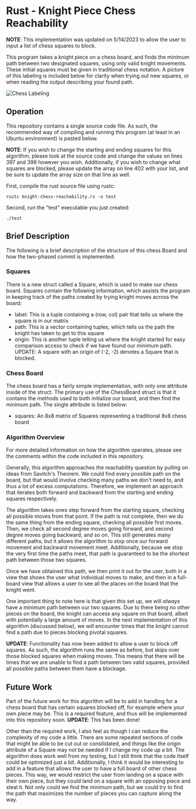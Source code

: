 # Rust - Knight Piece Chess Reachability

**NOTE**: This implementation was updated on 5/14/2023 to allow the user to input a list of chess squares to block.

This program takes a knight piece on a chess board, and finds the minimum path between two designated squares, using only valid knight movements. These initial squares must be given in traditional chess notation. A picture of this labeling is included below for clarity when trying out new squares, or when reading the output describing your found path.

![Chess Labeling](https://github.com/LoganMunoz16/knight-chess-reachability/assets/59589283/59ee6db6-9504-4258-ae34-93f7b5fcc8f2)

## Operation
This repository contains a single source code file. As such, the recommended way of compiling and running this program (at least in an Ubuntu environment) is pasted below.

**NOTE**: If you wish to change the starting and ending squares for this algorithm, please look at the source code and change the values on lines 397 and 398 however you wish. Additionally, if you wish to change what squares are blocked, please update the array on line 402 with your list, and be sure to update the array size on that line as well.

First, compile the rust source file using rustc:
```
rustc knight-chess-reachability.rs -o test
```

Second, run the "test" executable you just created:
```
./test
```

## Brief Description

The following is a brief description of the structure of this chess Board and how the two-phased commit is implemented:

### Squares
There is a new struct called a Square, which is used to make our chess board. Squares contain the following information, which assists the program in keeping track of the paths created by trying knight moves across the board:

* label: This is a tuple containing a (row, col) pair that tells us where the square is in our matrix
* path: This is a vector containing tuples, which tells us the path the knight has taken to get to this square
* origin: This is another tuple telling us where the knight started for easy comparison access to check if we have found our minimum path. UPDATE: A square with an origin of (-2, -2) denotes a Square that is blocked.

### Chess Board
The chess board has a fairly simple implementation, with only one attribute inside of the struct. The primary use of the ChessBoard struct is that it contains the methods used to both initialize our board, and then find the minimum path. The single attribute is listed below:

* squares: An 8x8 matrix of Squares representing a traditional 8x8 chess board

### Algorithm Overview
For more detailed information on how the algorithm operates, please see the comments within the code included in this repository.

Generally, this algorithm approaches the reachability question by pulling on ideas from Savitch's Theorem. We could find every possible path on the board, but that would involve checking many paths we don't need to, and thus a lot of excess computations. Therefore, we implement an approach that iterates both forward and backward from the starting and ending squares respectively. 

The algorithm takes ones step forward from the starting square, checking all possible moves from that point. If the path is not complete, then we do the same thing from the ending square, checking all possible first moves. Then, we check all second degree moves going forward, and second degree moves going backward, and so on. This still generates many different paths, but it allows the algorithm to stop once our forward movement and backward movement meet. Additionally, because we stop the very first time the paths meet, that path is guaranteed to be the shortest path between those two squares.

Once we have obtained this path, we then print it out for the user, both in a view that shows the user what individual moves to make, and then in a full-board view that allows a user to see all the places on the board that the knight went.

One important thing to note here is that given this set up, we will *always* have a minimum path between our two squares. Due to there being no other pieces on the board, the knight can access any square on that board, albeit with potentially a large amount of moves. In the next implementation of this algorithm (discussed below), we *will* encounter times that the knight cannot find a path due to pieces blocking pivotal squares.

**UPDATE**: Functionality has now been added to allow a user to block off squares. As such, the algorithm runs the same as before, but skips over those blocked squares when making moves. This means that there will be times that we are unable to find a path between two valid squares, provided all possible paths between them have a blockage.

## Future Work
Part of the future work for this algorithm will be to add in handling for a chess board that has certain squares blocked off, for example where your own piece may be. This is a required feature, and thus will be implemented into this repository soon. **UPDATE**: This has been done! 

Other than the required work, I also feel as though I can reduce the complexity of my code a little. There are some repeated sections of code that might be able to be cut out or consilidated, and things like the origin attribute of a Square may not be needed if I change my code up a bit. The algorithm does work well from my testing, but I still think that the code itself could be optimized just a bit. Additionally, I think it would be interesting to add in a feature that allows the user to have a full board of other chess pieces. This way, we would restrict the user from landing on a space with their own piece, but they could land on a square with an opposing piece and steal it. Not only could we find the minimum path, but we could try to find the path that maximizes the number of pieces you can capture along the way.

